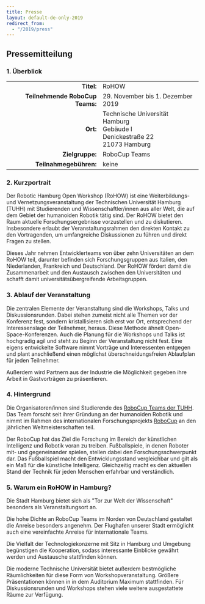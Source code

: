 ```yaml
---
title: Presse
layout: default-de-only-2019
redirect_from:
  - "/2019/press"
---
```


## Pressemitteilung
### 1. Überblick

|                                 |                                                                                        |
| ----------:                     | :------                                                                                |
| **Titel:**                      | RoHOW                                                                                  |
| **Teilnehmende RoboCup Teams:** | 29. November bis 1. Dezember 2019                                                      |
| **Ort:**                        | Technische Universität Hamburg <br> Gebäude I <br> Denickestraße 22 <br> 21073 Hamburg |
| **Zielgruppe:**                 | RoboCup Teams                                                                          |
| **Teilnahmegebühren:**          | keine                                                                                  |

### 2. Kurzportrait

Der Robotic Hamburg Open Workshop (RoHOW) ist eine Weiterbildungs- und
Vernetzungsveranstaltung der Technischen Universität Hamburg (TUHH) mit
Studierenden und Wissenschaftler/innen aus aller Welt, die auf dem Gebiet der
humanoiden Robotik tätig sind. Der RoHOW bietet den Raum aktuelle
Forschungsergebnisse vorzustellen und zu diskutieren. Insbesondere erlaubt der
Veranstaltungsrahmen den direkten Kontakt zu den Vortragenden, um umfangreiche
Diskussionen zu führen und direkt Fragen zu stellen.

Dieses Jahr nehmen Entwicklerteams von über zehn Universitäten an dem RoHOW teil,
darunter befinden sich Forschungsgruppen aus Italien, den Niederlanden, Frankreich und
Deutschland. Der RoHOW fördert damit die Zusammenarbeit und den Austausch
zwischen den Universitäten und schafft damit universitätsübergreifende
Arbeitsgruppen.

### 3. Ablauf der Veranstaltung

Die zentralen Elemente der Veranstaltung sind die Workshops, Talks und
Diskussionsrunden. Dabei stehen zumeist nicht alle Themen vor der Konferenz
fest, sondern kristallisieren sich erst vor Ort, entsprechend der Interessenslage
der Teilnehmer, heraus. Diese Methode ähnelt Open-Space-Konferenzen.
Auch die Planung für die Workshops und Talks ist hochgradig agil und steht zu
Beginn der Veranstaltung nicht fest. Eine eigens entwickelte Software nimmt
Vorträge und Interessenten entgegen und plant anschließend einen möglichst
überschneidungsfreien Ablaufplan für jeden Teilnehmer.

Außerdem wird Partnern aus der Industrie die Möglichkeit gegeben ihre Arbeit in
Gastvorträgen zu präsentieren.

### 4. Hintergrund

Die Organisatoren/innen sind Studierende des [RoboCup Teams der
TUHH](https://www.hulks.de). Das Team forscht seit ihrer Gründung an der
humanoiden Robotik und nimmt im Rahmen des internationalen Forschungsprojekts
[RoboCup](https://www.robocup.org/) an den jährlichen Weltmeisterschaften teil.

Der RoboCup hat das Ziel die Forschung im Bereich der künstlichen Intelligenz
und Robotik voran zu treiben. Fußballspiele, in denen Roboter mit- und
gegeneinander spielen, stellen dabei den Forschungsschwerpunkt dar. Das
Fußballspiel macht den Entwicklungsstand vergleichbar und gilt als ein Maß für
die künstliche Intelligenz. Gleichzeitig macht es den aktuellen Stand der
Technik für jeden Menschen erfahrbar und verständlich.

### 5. Warum ein RoHOW in Hamburg?

Die Stadt Hamburg bietet sich als "Tor zur Welt der Wissenschaft" besonders als
Veranstaltungsort an.

Die hohe Dichte an RoboCup Teams im Norden von Deutschland gestaltet die Anreise
besonders angenehm. Der Flughafen unserer Stadt ermöglicht auch eine
vereinfachte Anreise für internationale Teams.

Die Vielfalt der Technologiekonzerne mit Sitz in Hamburg und Umgebung
begünstigen die Kooperation, sodass interessante Einblicke gewährt werden und
Austausche stattfinden können.

Die moderne Technische Universität bietet außerdem bestmögliche Räumlichkeiten
für diese Form von Workshopveranstaltung. Größere Präsentationen können in in
dem Auditorium Maximum stattfinden. Für Diskussionsrunden und Workshops stehen
viele weitere ausgestattete Räume zur Verfügung.

